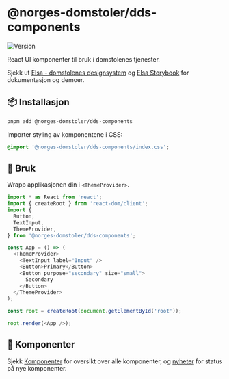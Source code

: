 # @norges-domstoler/dds-components

![Version](https://img.shields.io/npm/v/@norges-domstoler/dds-components)

React UI komponenter til bruk i domstolenes tjenester.

Sjekk ut [Elsa - domstolenes designsystem](https://design.domstol.no/) og [Elsa Storybook](https://domstolene.github.io/designsystem) for dokumentasjon og demoer.

## 📦 Installasjon

```sh
pnpm add @norges-domstoler/dds-components
```

Importer styling av komponentene i CSS:

```css
@import '@norges-domstoler/dds-components/index.css';
```

## 🔨 Bruk

Wrapp applikasjonen din i `<ThemeProvider>`.

```js
import * as React from 'react';
import { createRoot } from 'react-dom/client';
import {
  Button,
  TextInput,
  ThemeProvider,
} from '@norges-domstoler/dds-components';

const App = () => (
  <ThemeProvider>
    <TextInput label="Input" />
    <Button>Primary</Button>
    <Button purpose="secondary" size="small">
      Secondary
    </Button>
  </ThemeProvider>
);

const root = createRoot(document.getElementById('root'));

root.render(<App />);
```

## 📃 Komponenter

Sjekk [Komponenter](https://design.domstol.no/987b33f71/p/438035-komponenter) for oversikt over alle komponenter, og [nyheter](https://design.domstol.no/987b33f71/p/438035-komponenter/t/page-438035-50469210-4) for status på nye komponenter.
